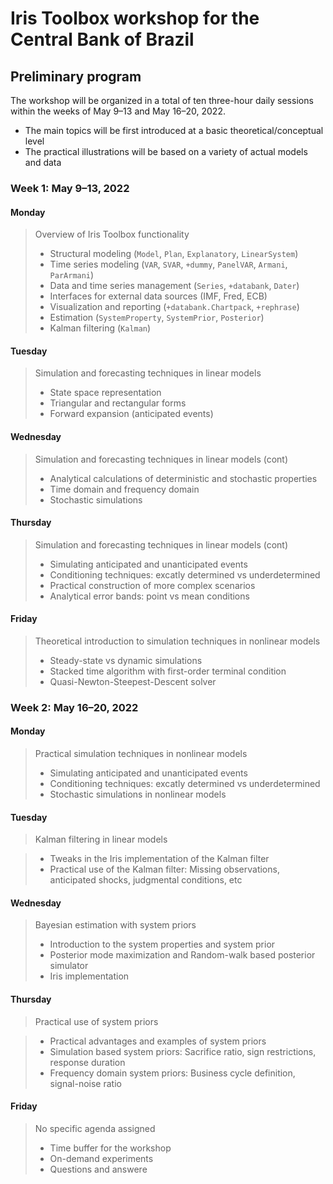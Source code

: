# Iris Toolbox workshop for the Central Bank of Brazil

## Preliminary program

The workshop will be organized in a total of ten three-hour daily sessions within the weeks of May 9–13 and May 16–20, 2022.

* The main topics will be first introduced at a basic theoretical/conceptual level
* The practical illustrations will be based on a variety of actual models and data

### Week 1: May 9–13, 2022

#### Monday 

> Overview of Iris Toolbox functionality
> 
> * Structural modeling (`Model`, `Plan`, `Explanatory`, `LinearSystem`)
> * Time series modeling (`VAR`, `SVAR`, `+dummy`, `PanelVAR`, `Armani`, `ParArmani`)
> * Data and time series management (`Series`, `+databank`, `Dater`)
> * Interfaces for external data sources (IMF, Fred, ECB)
> * Visualization and reporting (`+databank.Chartpack`, `+rephrase`)
> * Estimation (`SystemProperty`, `SystemPrior`, `Posterior`)
> * Kalman filtering (`Kalman`)

#### Tuesday

> Simulation and forecasting techniques in linear models 
> 
> * State space representation 
> * Triangular and rectangular forms
> * Forward expansion (anticipated events)


#### Wednesday 

> Simulation and forecasting techniques in linear models (cont)
> 
> * Analytical calculations of deterministic and stochastic properties
> * Time domain and frequency domain
> * Stochastic simulations

#### Thursday

> Simulation and forecasting techniques in linear models (cont)
> 
> * Simulating anticipated and unanticipated events
> * Conditioning techniques: excatly determined vs underdetermined
> * Practical construction of more complex scenarios 
> * Analytical error bands: point vs mean conditions

#### Friday

> Theoretical introduction to simulation techniques in nonlinear models
> 
> * Steady-state vs dynamic simulations
> * Stacked time algorithm with first-order terminal condition
> * Quasi-Newton-Steepest-Descent solver

### Week 2: May 16–20, 2022

#### Monday 

> Practical simulation techniques in nonlinear models
> 
> * Simulating anticipated and unanticipated events
> * Conditioning techniques: excatly determined vs underdetermined
> * Stochastic simulations in nonlinear models


#### Tuesday

> Kalman filtering in linear models

> * Tweaks in the Iris implementation of the Kalman filter
> * Practical use of the Kalman filter: Missing observations, anticipated shocks, judgmental conditions, etc

#### Wednesday 

> Bayesian estimation with system priors
> 
> * Introduction to the system properties and system prior
> * Posterior mode maximization and Random-walk based posterior simulator
> * Iris implementation

#### Thursday

> Practical use of system priors

> * Practical advantages and examples of system priors
> * Simulation based system priors: Sacrifice ratio, sign restrictions, response duration
> * Frequency domain system priors: Business cycle definition, signal-noise ratio

#### Friday

> No specific agenda assigned
> 
> * Time buffer for the workshop
> * On-demand experiments
> * Questions and answere

